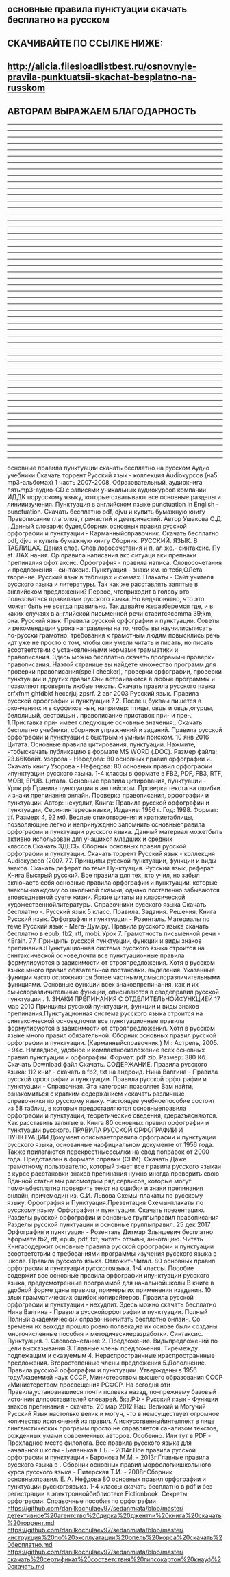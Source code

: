 основные правила пунктуации скачать бесплатно на русском
--------------------------------------------------
СКАЧИВАЙТЕ ПО ССЫЛКЕ НИЖЕ:
--------------------------------------------------
http://alicia.filesloadlistbest.ru/osnovnyie-pravila-punktuatsii-skachat-besplatno-na-russkom
--------------------------------------------------
АВТОРАМ ВЫРАЖАЕМ БЛАГОДАРНОСТЬ
--------------------------------------------------
--------------------------------------------------
--------------------------------------------------
--------------------------------------------------
--------------------------------------------------
--------------------------------------------------
--------------------------------------------------
--------------------------------------------------
--------------------------------------------------
--------------------------------------------------
--------------------------------------------------
--------------------------------------------------
--------------------------------------------------
--------------------------------------------------
--------------------------------------------------
--------------------------------------------------
--------------------------------------------------
--------------------------------------------------
--------------------------------------------------
--------------------------------------------------
--------------------------------------------------
--------------------------------------------------
--------------------------------------------------
--------------------------------------------------
--------------------------------------------------
--------------------------------------------------
--------------------------------------------------
--------------------------------------------------
--------------------------------------------------
--------------------------------------------------
--------------------------------------------------
--------------------------------------------------
--------------------------------------------------
--------------------------------------------------
--------------------------------------------------
--------------------------------------------------
--------------------------------------------------
--------------------------------------------------
--------------------------------------------------
--------------------------------------------------
--------------------------------------------------
--------------------------------------------------
--------------------------------------------------
--------------------------------------------------
--------------------------------------------------
--------------------------------------------------
--------------------------------------------------
--------------------------------------------------
--------------------------------------------------
--------------------------------------------------
--------------------------------------------------
--------------------------------------------------
--------------------------------------------------
--------------------------------------------------
основные правила пунктуации скачать бесплатно на русском Аудио учебники  Скачать торрент Русский язык - коллекция Audioкурсов (на5 mp3-альбомах)  1 часть 2007-2008, Образовательный, аудиокнига  пятьmp3-аудио-CD с записями уникальных аудиокурсов компании ИДДК порусскому языку, которые охватывают все основные разделы и линииизучения. Пунктуация в английском языке  punctuation in English - punctuation. Скачать бесплатно pdf, djvu и купить бумажную книгу Правописание глаголов, причастий и деепричастий. Автор Ушакова О.Д. . Данный словарик будет,Сборник основных правил русской орфографии и пунктуации - Карманныйсправочник. Скачать бесплатно pdf, djvu и купить бумажную книгу Сборник. РУССКИЙ. ЯЗЫК. В ТАБЛИЦАХ. Дания слов. Слов ловосочетания и п, ал же.- синтаксис. Пy at. ЛАХ нания. Ор правила написания акс ситуаци аки препнаки препиналия офот  аксис. Орфография - правила написа. Словосочетания и предложения - синтаксис. Пунктуация - знаки км. ю тебя,ОЛета творение. Русский язык в таблицах и схемах. Плакаты - Сайт учителя русского языка и литературы. Так как же расставлять запятые в английском предложении? Первое, чтоприходит в голову это пользоваться правилами русского языка. Но ведьпонятно, что это может быть не всегда правильно. Так давайте жеразберемся где, и в каких случаях в английской письменной речи ставитсяcomma 39;km, она. Русский язык. Правила русской орфографии и пунктуации. Советы и рекомендации урока направлены на то, чтобы вы научилисьписать по-русски грамотно.  требования к грамотным людям повысились:речь идт уже не просто о том, чтобы они умели читать и писать, но писать всоответствии с установленными нормами грамматики и правописания.
Здесь можно бесплатно скачать программы проверки правописания.  Наэтой странице вы найдете множество программ для проверки правописания(spell checker), проверки орфографии, проверки пунктуации и других правил.Они встраиваются в любые программы и позволяют проверять любые тексты. Скачать правила русского языка  crfxfnm ghfdbkf heccrjuj zpsrf. 2 авг 2003  Русский язык. Правила русской орфографии и пунктуации ? 2. После ц букваы пишется в окончаниях и в суффиксе -ын, например: птицы, овцы и овцы,огурцы, белолицый, сестрицын . правописание приставок при- и пре-. 1.Приставка при- имеет следующие основные значения:. Скачать бесплатно учебники, сборники упражнений и заданий. Правила русской орфографии и пунктуации с быстрым и умным поиском. 10 янв 2016  Цитата. Основные правила цитирования, пунктуации. Нажмите, чтобыскачать публикацию в формате MS WORD (.DOC). Размер файла: 23.66Кбайт. Узорова - Нефедова: 80 основных правил орфографии и. Скачать книгу Узорова - Нефедова: 80 основных правил орфографии ипунктуации русского языка. 1-4 классы в формате в FB2, PDF, FB3, RTF, MOBI, EPUB. Цитата. Основные правила цитирования, пунктуации - Урок.рф
Правила пунктуации в английском. Проверка текста на ошибки и знаки препинания онлайн. Проверка правописания, орфографии и пунктуации. Автор: нехудлит, Книга: Правила русской орфографии и пунктуации, Серия:интересыязыки, Издание: 1956 г. Год: 1998. Формат: tif. Размер: 4, 92 мб. Веслые стихотворения и краткиетаблицы, позволяющие легко и непринужднно запомнить основныеправила орфографии и пунктуации русского языка. Данный материал можетбыть активно использован для учащихся младших и средних классов.Скачать ЗДЕСЬ. Сборник основных правил русской орфографии и пунктуации. Скачать торрент Русский язык - коллекция Audioкурсов (2007. 77. Принципы русской пунктуации, функции и виды знаков. Скачать реферат по теме Пунктуация. Русский язык, реферат
Книга Быстрый русский. Все правила для тех, кто учил, но забыл включаетв себя основные правила орфографии и пунктуации, которые знакомыкаждому со школьной скамьи, однако постепенно забываются вповседневной суете жизни. Яркие цитаты из классической художественнойлитературы. Справочники русского языка  Скачать бесплатно -. Русский язык 5 класс. Правила. Задания. Решения. Книга Русский язык. Орфография и пунктуация - Розенталь. Материалы по теме Русский язык - Мега-Дум.ру. Правила русского языка  скачать бесплатно в epub, fb2, rtf, mobi. Урок 7. Грамотность письменной речи - 4Brain. 77. Принципы русской пунктуации, функции и виды знаков препинания.:Пунктуационная система русского языка строится на синтаксической основе,почти все пунктуационные правила формулируются в зависимости от строяпредложения. Хотя в русском языке много правил обязательной постановки. выделения. Указанные функции часто осложняются более частными,смыслоразличительными функциями. Основные функции всех знаковпрепинания, как и их смыслоразличительные функции, описываются в сводеправил русской пунктуации . 1. ЗНАКИ ПРЕПИНАНИЯ С ОТДЕЛИТЕЛЬНОЙФУНКЦИЕЙ
17 мар 2010  Принципы русской пунктуации, функции и виды знаков препинания.Пунктуационная система русского языка строится на синтаксической основе,почти все пунктуационные правила формулируются в зависимости от строяпредложения. Хотя в русском языке много правил обязательной. Сборник основных правил русской орфографии и пунктуации. (Карманныйсправочник.) М.: Астрель, 2005. - 94с. Наглядное, удобное и компактноеизложение всех основных правил пунктуации и орфографии. Формат: pdf zip. Размер: 380 Кб. Скачать  Download файл Скачать. СОДЕРЖАНИЕ. Правила русского языка: 112 книг - скачать в fb2, txt на андроид. Нина Валгина - Правила русской орфографии и пунктуации. Правила русской орфографии и пунктуации - Справочная. Эта категория позволяет Вам найти, ознакомиться с кратким содержанием искачать различные справочники по русскому языку.  Настоящее учебноепособие состоит из 58 таблиц, в которых предоставляются основныеправила орфографии и пунктуации, теоретические сведения, гдеразъясняются. Как расставить запятые в. Книга 80 основных правил орфографии и пунктуации русского. ПРАВИЛА РУССКОЙ ОРФОГРАФИИ И ПУНКТУАЦИИ Документ описываетправила орфографии и пунктуации русского языка, основанные наофициальном документе от 1956 года. Также прилагаются перекрестныессылки на свод поправок от 2000 года. Представлен в формате справки (CHM). Скачать
Даже грамотному пользователю, который знает все правила русского языкаи в курсе расстановки знаков препинания нужно иногда проверить свою  Вданной статье мы рассмотрим ряд сервисов, которые могут помочьбесплатно проверить текст на ошибки и знаки препинания онлайн, причемодин из. С.И. Львова Схемы-плакаты по русскому языку. Орфография и Пунктуация.Презентация Схемы-плакаты по русскому языку. Орфография и пунктуация. Скачать презентацию. Разделы русской орфографии и основные группыправил правописания  Разделы русской пунктуации и основные группыправил. 25 дек 2017  Орфография и пунктуация - Розенталь Дитмар Эльяшевич бесплатно вформате fb2, rtf, epub, pdf, txt, читать отзывы, аннотацию. Читать  Книгасодержит основные правила русской орфографии и пунктуации всоответствии с требованиями программы изучения русского языка в школе. Правила русского языка. ОтложитьЧитал. 80 основных правил орфографии и пунктуации русскогоязыка. 1-4 классы. Пособие содержит все основные правила орфографии ипунктуации русского языка, предусмотренные программой для начальнойшколы.В книге в удобной форме даны правила, примеры их применения изадания. 10 злых грамматических ошибок копирайтеров. Правила русской орфографии и пунктуации - нехудлит. Здесь можно скачать бесплатно Нина Валгина - Правила русскойорфографии и пунктуации. Полный  Полный академический справочникчитать бесплатно онлайн.  Со времени их выхода прошло ровно полвека,на их основе были созданы многочисленные пособия и методическиеразработки. Синтаксис. Пунктуация. 1. Словосочетание  2. Предложение. Видыпредложений по цели высказывания  3. Главные члены предложения. Тиремежду подлежащим и сказуемым  4. Нераспространнные ираспространнные предложения. Второстепенные члены предложения  5.Дополнение.
Правила русской орфографии и пунктуации. Утверждены в 1956 годуАкадемией наук СССР, Министерством высшего образования СССР иМинистерством просвещения РСФСР. На сегодня эти Правила,установившиеся почти полвека назад,  по-прежнему базовый источник длясоставителей словарей. 5ка.РФ - Русский язык - Функции знаков препинания - скачать. 26 мар 2012  Наш Великий и Могучий Русский Язык настолько велик и могуч, что в немсуществует огромное количество исключений из правил. А искусственныйинтеллект в лице лингвистических программ просто не справляется санализом текстов, рожденных умами современных авторов. Особенно. Или тут в PDF - Прохладное место филолога. Все правила русского языка для начальной школы - Беленькая Т.Б. - 2014г.Все правила русской орфографии и пунктуации - Баронова М.М. - 2013г.Главные правила русского языка в . Сборник основных правил морфологиишкольного курса русского языка - Питерская Т.И. - 2008г.Сборник основныхправил. Е. А. Нефдова 80 основных правил орфографии и пунктуации русскогоязыка. 1-4 классы скачать бесплатно в pdf и без регистрации в электроннойбиблиотеке Fictionbook. Секреты орфографии: Справочные пособия по орфографии
https://github.com/danilkochulaev97/sedanmiata/blob/master/детективное%20агентство%20дирка%20джентли%20книга%20скачать%20торрент.md
https://github.com/danilkochulaev97/sedanmiata/blob/master/инструкция%20по%20эксплуатации%20опель%20корса%20скачать%20бесплатно.md
https://github.com/danilkochulaev97/sedanmiata/blob/master/скачать%20сертификат%20соответствия%20гипсокартон%20кнауф%20скачать.md
